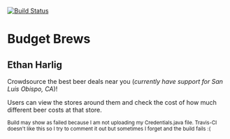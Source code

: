 [![Build Status](https://travis-ci.org/cpe305Spring17/spring2017-project-ethanharlig.svg?branch=master)](https://travis-ci.org/cpe305Spring17/spring2017-project-ethanharlig)

# Budget Brews
## Ethan Harlig 

Crowdsource the best beer deals near you (_currently have support for San Luis Obispo, CA_)!

Users can view the stores around them and check the cost of how much different beer costs at that store. 

<sub>Build may show as failed because I am not uploading my Credentials.java file. Travis-CI doesn't like this so I try to comment it out but sometimes I forget and the build fails :(</sub>
